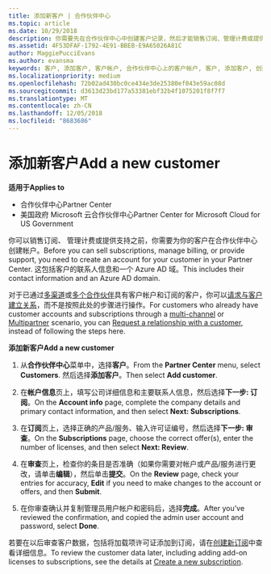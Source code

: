 ```yaml
---
title: 添加新客户 | 合作伙伴中心
ms.topic: article
ms.date: 10/29/2018
description: 你需要先在合作伙伴中心中创建客户记录，然后才能销售订阅、管理计费或提供支持。 这包括客户的联系人信息和一个 Azure AD 域。
ms.assetid: 4F53DFAF-1792-4E91-BBEB-E9A65026A81C
author: MaggiePucciEvans
ms.author: evansma
keywords: 客户, 添加客户, 客户帐户, 合作伙伴中心上的客户帐户, 客户, 添加客户, 创建客户帐户
ms.localizationpriority: medium
ms.openlocfilehash: 72b02ad430bc0ce434e3de25380ef043e59ac08d
ms.sourcegitcommit: d3613d23bd177a53381ebf32b4f1075201f8f7f7
ms.translationtype: MT
ms.contentlocale: zh-CN
ms.lasthandoff: 12/05/2018
ms.locfileid: "8683686"
---
```

# <a name="add-a-new-customer"></a><span data-ttu-id="008c9-105">添加新客户</span><span class="sxs-lookup"><span data-stu-id="008c9-105">Add a new customer</span></span>

**<span data-ttu-id="008c9-106">适用于</span><span class="sxs-lookup"><span data-stu-id="008c9-106">Applies to</span></span>**

-  <span data-ttu-id="008c9-107">合作伙伴中心</span><span class="sxs-lookup"><span data-stu-id="008c9-107">Partner Center</span></span>
-  <span data-ttu-id="008c9-108">美国政府 Microsoft 云合作伙伴中心</span><span class="sxs-lookup"><span data-stu-id="008c9-108">Partner Center for Microsoft Cloud for US Government</span></span>



<span data-ttu-id="008c9-109">你可以销售订阅、 管理计费或提供支持之前，你需要为你的客户在合作伙伴中心创建帐户。</span><span class="sxs-lookup"><span data-stu-id="008c9-109">Before you can sell subscriptions, manage billing, or provide support, you need to create an account for your customer in your Partner  Center.</span></span> <span data-ttu-id="008c9-110">这包括客户的联系人信息和一个 Azure AD 域。</span><span class="sxs-lookup"><span data-stu-id="008c9-110">This includes their contact information and an Azure AD domain.</span></span>

<span data-ttu-id="008c9-111">对于已通过[多渠道](multichannel.md)或[多个合作伙伴](multipartner.md)具有客户帐户和订阅的客户，你可以[请求与客户建立关系](request-a-relationship-with-a-customer.md)，而不是按照此处的步骤进行操作。</span><span class="sxs-lookup"><span data-stu-id="008c9-111">For customers who already have customer accounts and subscriptions through a [multi-channel](multichannel.md) or [Multipartner](multipartner.md) scenario, you can [Request a relationship with a customer](request-a-relationship-with-a-customer.md), instead of following the steps here.</span></span>

**<span data-ttu-id="008c9-112">添加新客户</span><span class="sxs-lookup"><span data-stu-id="008c9-112">Add a new customer</span></span>**

1.  <span data-ttu-id="008c9-113">从**合作伙伴中心**菜单中，选择**客户**。</span><span class="sxs-lookup"><span data-stu-id="008c9-113">From the **Partner Center** menu, select **Customers**.</span></span> <span data-ttu-id="008c9-114">然后选择**添加客户**。</span><span class="sxs-lookup"><span data-stu-id="008c9-114">Then select **Add customer**.</span></span>

2.  <span data-ttu-id="008c9-115">在**帐户信息**页上，填写公司详细信息和主要联系人信息，然后选择**下一步: 订阅**。</span><span class="sxs-lookup"><span data-stu-id="008c9-115">On the **Account info** page, complete the company details and primary contact information, and then select **Next: Subscriptions**.</span></span>

3.  <span data-ttu-id="008c9-116">在**订阅**页上，选择正确的产品/服务、输入许可证编号，然后选择**下一步: 审查**。</span><span class="sxs-lookup"><span data-stu-id="008c9-116">On the **Subscriptions** page, choose the correct offer(s), enter the number of licenses, and then select **Next: Review**.</span></span>

4.  <span data-ttu-id="008c9-117">在**审查**页上，检查你的条目是否准确（如果你需要对帐户或产品/服务进行更改，请单击**编辑**），然后单击**提交**。</span><span class="sxs-lookup"><span data-stu-id="008c9-117">On the **Review** page, check your entries for accuracy, **Edit** if you need to make changes to the account or offers, and then **Submit**.</span></span>

5.  <span data-ttu-id="008c9-118">在你审查确认并复制管理员用户帐户和密码后，选择**完成**。</span><span class="sxs-lookup"><span data-stu-id="008c9-118">After you’ve reviewed the confirmation, and copied the admin user account and password, select **Done**.</span></span>

<span data-ttu-id="008c9-119">若要在以后审查客户数据，包括将加载项许可证添加到订阅，请在[创建新订阅](create-a-new-subscription.md)中查看详细信息。</span><span class="sxs-lookup"><span data-stu-id="008c9-119">To review the customer data later, including adding add-on licenses to subscriptions, see the details at [Create a new subscription](create-a-new-subscription.md).</span></span>

 

 




